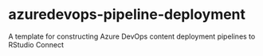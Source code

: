 # azuredevops-pipeline-deployment
A template for constructing Azure DevOps content deployment pipelines to RStudio Connect
